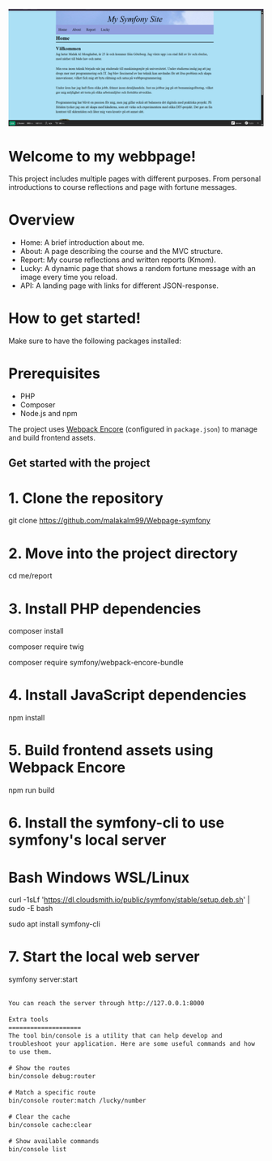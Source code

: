<!--
---
author: Makw24
revision:
    "2025-04-21": "(A, makw24) First release."
---
-->
![Home image](.img/home-pic.png)

Welcome to my webbpage!
====================
This project includes multiple pages with different purposes. From personal introductions to course reflections and page with fortune messages.

Overview
====================
- Home: A brief introduction about me.
- About: A page describing the course and the MVC structure.
- Report: My course reflections and written reports (Kmom).
- Lucky: A dynamic page that shows a random fortune message with an image every time you reload.
- API: A landing page with links for different JSON-response.


How to get started!
====================
Make sure to have the following packages installed:

# Prerequisites
- PHP
- Composer
- Node.js and npm

The project uses [Webpack Encore](https://symfony.com/doc/current/frontend/encore/installation.html) (configured in `package.json`) to manage and build frontend assets.

## Get started with the project

# 1. Clone the repository
git clone https://github.com/malakalm99/Webpage-symfony

# 2. Move into the project directory
cd me/report

# 3. Install PHP dependencies
composer install

composer require twig

composer require symfony/webpack-encore-bundle

# 4. Install JavaScript dependencies

npm install

# 5. Build frontend assets using Webpack Encore

npm run build

# 6. Install the symfony-cli to use symfony's local server

# Bash Windows WSL/Linux
curl -1sLf 'https://dl.cloudsmith.io/public/symfony/stable/setup.deb.sh' | sudo -E bash

sudo apt install symfony-cli

# 7. Start the local web server

symfony server:start

```

You can reach the server through http://127.0.0.1:8000

Extra tools
====================
The tool bin/console is a utility that can help develop and troubleshoot your application. Here are some useful commands and how to use them. 

# Show the routes
bin/console debug:router

# Match a specific route
bin/console router:match /lucky/number

# Clear the cache
bin/console cache:clear

# Show available commands
bin/console list
